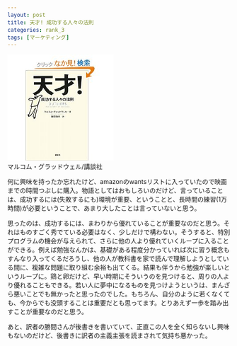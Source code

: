 ```yaml
---
layout: post
title: 天才! 成功する人々の法則
categories: rank_3
tags: [マーケティング]
---
```



<div class="book"><div class="book_image"><a href="http://www.amazon.co.jp/dp/4062153920"><img src="/images/outliers.jpg"></img></a></div><div class="book_info">マルコム・グラッドウェル/講談社</div><div class="clear"></div></div>

何に興味を持ったか忘れたけど、amazonのwantsリストに入っていたので映画までの時間つぶしに購入。物語としてはおもしろいのだけど、言っていることは、成功するには(失敗するにも)環境が重要、ということと、長時間の練習(1万時間)が必要ということで、あまり大したことは言っていないと思う。 

思ったのは、成功するには、まわりから優れていることが重要なのだと思う。それはものすごく秀でている必要はなく、少しだけで構わない。そうすると、特別プログラムの機会が与えられて、さらに他の人より優れていくループに入ることができる。例えば勉強なんかは、基礎がある程度分かっていれば次に習う概念もすんなり入ってくるだろうし、他の人が教科書を家で読んで理解しようとしている間に、複雑な問題に取り組む余裕も出てくる。結果も伴うから勉強が楽しいというループに。鶏と卵だけど、早い時期にそういうのを見つけると、周りの人より優れることもできる。若い人に夢中になるものを見つけようというは、まんざら悪いことでも無かったと思ったのでした。もちろん、自分のように若くなくても、今からでも没頭することは重要だとも思ってます。とりあえず一歩を踏み出すことが重要なのだと思う。 

あと、訳者の勝間さんが後書きを書いていて、正直この人を全く知らないし興味もないのだけど、後書きに訳者の主義主張を読まされて気持ち悪かった。
